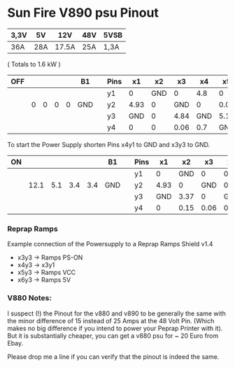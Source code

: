 Sun Fire V890 psu Pinout
========================

| 3,3V | 5V | 12V | 48V | 5VSB |
| --- | --- | --- | --- | --- |    
| 36A | 28A | 17.5A | 25A | 1,3A |

( Totals to 1.6 kW )


| OFF |     |     |     |     |  B1 |     | Pins |  x1  |  x2  | x3  |  x4  |  x5  |  x6  |     | A1  |     |     |
| --- | --- | --- | --- | --- | --- | --- | --- | --- | --- | --- | --- | --- | --- | --- | --- | --- | --- |
|     |     |     |     |     |     |     |  y1  |   0 | GND |   0 | 4.8 |  0  | 6.05|     |     |     |     |
|     | 0   | 0 | 0 | 0 | GND |     |  y2  | 4.93|   0 | GND |   0 |0.03 |    0|     | GND | GND | 0  |
|     |     |     |     |     |     |     |  y3  | GND |   0 | 4.84| GND |5.11 | 5.11|     |     |     |     |
|     |     |     |     |     |     |     |  y4  |   0 |   0 | 0.06| 0.7 | GND | 0   |     |     |     |     |


To start the Power Supply shorten Pins x4y1 to GND and x3y3 to GND.


| ON |     |     |     |     |  B1 |     | Pins |  x1  |  x2  |  x3  |  x4  |  x5  |  x6  |     | A1  |     |     |
| --- | --- | --- | --- | --- | --- | --- | --- | --- | --- | --- | --- | --- | --- | --- | --- | --- | --- |
|     |     |     |     |     |     |     |  y1  |   0 | GND |   0 | 0 |  0  | 6.05|     |     |     |     |
|     | 12.1   | 5.1 | 3.4 | 3.4 | GND |     |  y2  | 4.93|   0 | GND |   0 |0.03 |    0|     | GND | GND | 48.1  |
|     |     |     |     |     |     |     |  y3  | GND |   3.37 | 0| GND |5.11 | 5.11|     |     |     |     |
|     |     |     |     |     |     |     |  y4  |   0 |   0.15 | 0.06| 0.7 | GND | 5.14   |     |     |     |     |


### Reprap Ramps ###
Example connection of the Powersupply to a Reprap Ramps Shield v1.4

* x3y3  ->  Ramps PS-ON
* x4y3  ->  x3y1
* x5y3  ->  Ramps VCC
* x6y3  ->  Ramps 5V

### V880 Notes: ###
I suspect (!) the Pinout for the v880 and v890 to be generally the same with the minor difference of 15 instead of 25 Amps at the 48 Volt Pin. (Which makes no big difference if you intend to power your Peprap Printer with it).
But it is substantially cheaper, you can get a v880 psu for ~ 20 Euro from Ebay.

Please drop me a line if you can verify that the pinout is indeed the same.
